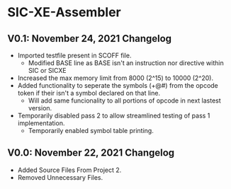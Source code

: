 # SIC-XE-Assembler
## V0.1: November 24, 2021 Changelog
- Imported testfile present in SCOFF file.
  - Modified BASE line as BASE isn't an instruction nor directive within SIC or SICXE  
- Increased the max memory limit from 8000 (2^15) to 10000 (2^20).
- Added functionality to seperate the symbols (+@#) from the opcode token if their isn't a symbol declared on that line.
  - Will add same funcionality to all portions of opcode in next lastest version.
- Temporarily disabled pass 2 to allow streamlined testing of pass 1 implementation.
  - Temporarily enabled symbol table printing.  
## V0.0: November 22, 2021 Changelog
- Added Source Files From Project 2.
- Removed Unnecessary Files.
